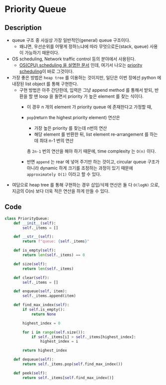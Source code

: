 # Priority Queue
## Description
- queue 구조 중 사실상 가장 일반적인(general) queue 구조이다.
  - 왜냐면, 우선순위를 어떻게 정하느냐에 따라 무엇으로든(stack, queue) 사용이 가능하기 때문이다.
- OS scheduling, Network traffic control 등의 분야에서 사용된다.
  - [OS(CPU) scheduling 을 설명한 문서](https://www.geeksforgeeks.org/cpu-scheduling-in-operating-systems/) 인데, 여기서 나오는 [priority scheduling](https://www.geeksforgeeks.org/cpu-scheduling-in-operating-systems/#ps)이 바로 그것이다.
- 가장 좋은 방법은 `heap tree` 를 이용하는 것이지만, 일단은 이번 장에선 python 에 내장된 list object 를 통해 구현한다.
  - 구현 방법은 아주 간단한데, 입력은 그냥 append method 를 통해서 받되, 반환을 할 땐 loop 을 돌면서 priority 가 높은 element 를 찾는 식이다.
    - 이 경우 n 개의 element 가 priority queue 에 존재한다고 가정할 때, 
    - `pop`(return the highest priority element) 연산은
      - 가장 높은 priority 를 찾는데 n번의 연산
      - 해당 element 를 반환한 뒤, list element re-arrangement 를 하는 데 최대 n-1 번의 연산
      
      총 `2n-1` 번의 연산을 해야 하기 때문에, time complexity 는 `O(n)` 이다.
    - 반면 `append` 는 rear 에 넣어 주기만 하는 것이고, circular queue 구조가 아니라 dynamic 하게 크기를 조정하는 과정이 있기 때문에 `approximately O(1)` 이라고 할 수 있다.
- 여담으로 heap tree 를 통해 구현하는 경우 삽입/삭제 연산은 둘 다 `O(logN)` 으로, 지금의 O(n) 보다 더욱 적은 연산을 하게 만들 수 있다.

## Code
```python
class PriorityQueue:
    def __init__(self):
        self._items = []

    def __str__(self):
        return f"queue: {self._items}"

    def is_empty(self):
        return len(self._items) == 0

    def size(self):
        return len(self._items)

    def clear(self):
        self._items = []

    def enqueue(self, item):
        self._items.append(item)

    def find_max_index(self):
        if self.is_empty():
            return None

        highest_index = 0

        for i in range(self.size()):
            if self._items[i] > self._items[highest_index]:
                highest_index = i

        return highest_index

    def dequeue(self):
        return self._items.pop(self.find_max_index())

    def peek(self):
        return self._items[self.find_max_index()]
```